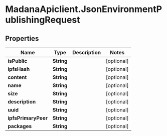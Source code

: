 # MadanaApiclient.JsonEnvironmentPublishingRequest

## Properties

Name | Type | Description | Notes
------------ | ------------- | ------------- | -------------
**isPublic** | **String** |  | [optional] 
**ipfsHash** | **String** |  | [optional] 
**content** | **String** |  | [optional] 
**name** | **String** |  | [optional] 
**size** | **String** |  | [optional] 
**description** | **String** |  | [optional] 
**uuid** | **String** |  | [optional] 
**ipfsPrimaryPeer** | **String** |  | [optional] 
**packages** | **String** |  | [optional] 


